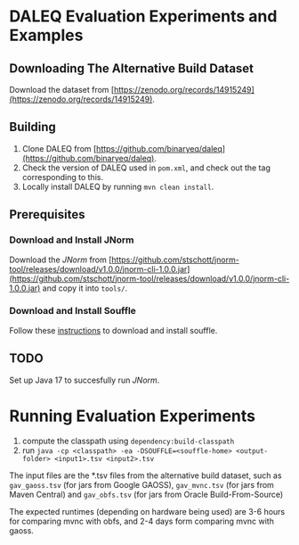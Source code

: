 # DALEQ Evaluation Experiments and Examples

## Downloading The Alternative Build Dataset

Download the dataset from [https://zenodo.org/records/14915249](https://zenodo.org/records/14915249). 

## Building 

1. Clone DALEQ from [https://github.com/binaryeq/daleq](https://github.com/binaryeq/daleq).
2. Check the version of DALEQ used in `pom.xml`, and check out the tag corresponding to this. 
3. Locally install DALEQ by running `mvn clean install`.

## Prerequisites

### Download and Install JNorm

Download the *JNorm* from [https://github.com/stschott/jnorm-tool/releases/download/v1.0.0/jnorm-cli-1.0.0.jar](https://github.com/stschott/jnorm-tool/releases/download/v1.0.0/jnorm-cli-1.0.0.jar) and copy it into `tools/`.

### Download and Install Souffle

Follow these [instructions](https://souffle-lang.github.io/install) to download and install souffle.

## TODO

Set up Java 17 to succesfully run *JNorm*.

# Running Evaluation Experiments

1. compute the classpath using `dependency:build-classpath`
2. run `java -cp <classpath> -ea -DSOUFFLE=<souffle-home> <output-folder> <input1>.tsv <input2>.tsv`

The input files are the *.tsv files from the alternative build dataset,
such as `gav_gaoss.tsv` (for jars from Google GAOSS), `gav_mvnc.tsv` (for jars from Maven Central) and
`gav_obfs.tsv` (for jars from Oracle Build-From-Source)

The expected runtimes (depending on hardware being used) are 3-6 hours for comparing mvnc with obfs, and 2-4 days form comparing mvnc with gaoss. 



